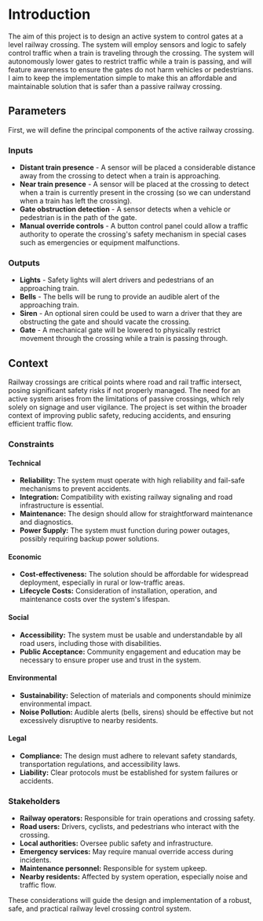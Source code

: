 # Introduction
The aim of this project is to design an active system to control gates at a level railway crossing. The system will employ sensors and logic to safely control traffic when a train is traveling through the crossing. The system will autonomously lower gates to restrict traffic while a train is passing, and will feature awareness to ensure the gates do not harm vehicles or pedestrians. I aim to keep the implementation simple to make this an affordable and maintainable solution that is safer than a passive railway crossing. 

## Parameters
First, we will define the principal components of the active railway crossing. 
### Inputs
- **Distant train presence** - A sensor will be placed a considerable distance away from the crossing to detect when a train is approaching.
- **Near train presence** - A sensor will be placed at the crossing to detect when a train is currently present in the crossing (so we can understand when a train has left the crossing). 
- **Gate obstruction detection** - A sensor detects when a vehicle or pedestrian is in the path of the gate.
- **Manual override controls** - A button control panel could allow a traffic authority to operate the crossing's safety mechanism in special cases such as emergencies or equipment malfunctions. 

### Outputs
- **Lights** - Safety lights will alert drivers and pedestrians of an approaching train. 
- **Bells** - The bells will be rung to provide an audible alert of the approaching train.
- **Siren** - An optional siren could be used to warn a driver that they are obstructing the gate and should vacate the crossing. 
- **Gate** - A mechanical gate will be lowered to physically restrict movement through the crossing while a train is passing through. 

## Context
Railway crossings are critical points where road and rail traffic intersect, posing significant safety risks if not properly managed. The need for an active system arises from the limitations of passive crossings, which rely solely on signage and user vigilance. The project is set within the broader context of improving public safety, reducing accidents, and ensuring efficient traffic flow.

### Constraints
#### Technical
- **Reliability:** The system must operate with high reliability and fail-safe mechanisms to prevent accidents.
- **Integration:** Compatibility with existing railway signaling and road infrastructure is essential.
- **Maintenance:** The design should allow for straightforward maintenance and diagnostics.
- **Power Supply:** The system must function during power outages, possibly requiring backup power solutions.

#### Economic
- **Cost-effectiveness:** The solution should be affordable for widespread deployment, especially in rural or low-traffic areas.
- **Lifecycle Costs:** Consideration of installation, operation, and maintenance costs over the system's lifespan.

#### Social
- **Accessibility:** The system must be usable and understandable by all road users, including those with disabilities.
- **Public Acceptance:** Community engagement and education may be necessary to ensure proper use and trust in the system.

#### Environmental
- **Sustainability:** Selection of materials and components should minimize environmental impact.
- **Noise Pollution:** Audible alerts (bells, sirens) should be effective but not excessively disruptive to nearby residents.

#### Legal
- **Compliance:** The design must adhere to relevant safety standards, transportation regulations, and accessibility laws.
- **Liability:** Clear protocols must be established for system failures or accidents.

### Stakeholders
- **Railway operators:** Responsible for train operations and crossing safety.
- **Road users:** Drivers, cyclists, and pedestrians who interact with the crossing.
- **Local authorities:** Oversee public safety and infrastructure.
- **Emergency services:** May require manual override access during incidents.
- **Maintenance personnel:** Responsible for system upkeep.
- **Nearby residents:** Affected by system operation, especially noise and traffic flow.

These considerations will guide the design and implementation of a robust, safe, and practical railway level crossing control system.